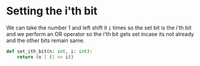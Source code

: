 # Setting the i'th bit

We can take the number 1 and left shift it `i` times so the set bit is the i'th bit and we perform an OR operator so the i'th bit gets set incase its not already and the other bits remain same.

```py
def set_ith_bit(n: int, i: int):
    return (n | (1 << i))
```

